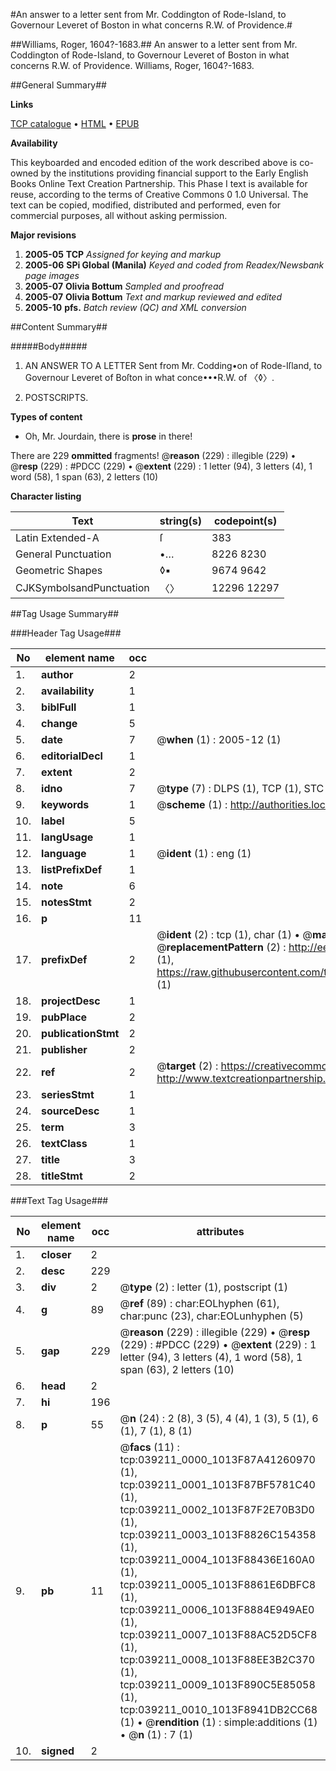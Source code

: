 #An answer to a letter sent from Mr. Coddington of Rode-Island, to Governour Leveret of Boston in what concerns R.W. of Providence.#

##Williams, Roger, 1604?-1683.##
An answer to a letter sent from Mr. Coddington of Rode-Island, to Governour Leveret of Boston in what concerns R.W. of Providence.
Williams, Roger, 1604?-1683.

##General Summary##

**Links**

[TCP catalogue](http://www.ota.ox.ac.uk/tcp/)  • 
[HTML](http://tei.it.ox.ac.uk/tcp/Texts-HTML/free/N29/N29448.html)  • 
[EPUB](http://tei.it.ox.ac.uk/tcp/Texts-EPUB/free/N29/N29448.epub)

**Availability**

This keyboarded and encoded edition of the
	       work described above is co-owned by the institutions
	       providing financial support to the Early English Books
	       Online Text Creation Partnership. This Phase I text is
	       available for reuse, according to the terms of Creative
	       Commons 0 1.0 Universal. The text can be copied,
	       modified, distributed and performed, even for
	       commercial purposes, all without asking permission.

**Major revisions**

1. __2005-05__ __TCP__ *Assigned for keying and markup*
1. __2005-06__ __SPi Global (Manila)__ *Keyed and coded from Readex/Newsbank page images*
1. __2005-07__ __Olivia Bottum__ *Sampled and proofread*
1. __2005-07__ __Olivia Bottum__ *Text and markup reviewed and edited*
1. __2005-10__ __pfs.__ *Batch review (QC) and XML conversion*

##Content Summary##

#####Body#####

1. AN ANSWER TO A LETTER Sent from Mr. Codding•on of Rode-Iſland, to Governour Leveret of Boſton in what conce•••R.W. of 〈◊〉.

1. POSTSCRIPTS.

**Types of content**

  * Oh, Mr. Jourdain, there is **prose** in there!

There are 229 **ommitted** fragments! 
 @__reason__ (229) : illegible (229)  •  @__resp__ (229) : #PDCC (229)  •  @__extent__ (229) : 1 letter (94), 3 letters (4), 1 word (58), 1 span (63), 2 letters (10)

**Character listing**


|Text|string(s)|codepoint(s)|
|---|---|---|
|Latin Extended-A|ſ|383|
|General Punctuation|•…|8226 8230|
|Geometric Shapes|◊▪|9674 9642|
|CJKSymbolsandPunctuation|〈〉|12296 12297|

##Tag Usage Summary##

###Header Tag Usage###

|No|element name|occ|attributes|
|---|---|---|---|
|1.|__author__|2||
|2.|__availability__|1||
|3.|__biblFull__|1||
|4.|__change__|5||
|5.|__date__|7| @__when__ (1) : 2005-12 (1)|
|6.|__editorialDecl__|1||
|7.|__extent__|2||
|8.|__idno__|7| @__type__ (7) : DLPS (1), TCP (1), STC (2), NOTIS (1), IMAGE-SET (1), EVANS-CITATION (1)|
|9.|__keywords__|1| @__scheme__ (1) : http://authorities.loc.gov/ (1)|
|10.|__label__|5||
|11.|__langUsage__|1||
|12.|__language__|1| @__ident__ (1) : eng (1)|
|13.|__listPrefixDef__|1||
|14.|__note__|6||
|15.|__notesStmt__|2||
|16.|__p__|11||
|17.|__prefixDef__|2| @__ident__ (2) : tcp (1), char (1)  •  @__matchPattern__ (2) : ([0-9\-]+):([0-9IVX]+) (1), (.+) (1)  •  @__replacementPattern__ (2) : http://eebo.chadwyck.com/downloadtiff?vid=$1&page=$2 (1), https://raw.githubusercontent.com/textcreationpartnership/Texts/master/tcpchars.xml#$1 (1)|
|18.|__projectDesc__|1||
|19.|__pubPlace__|2||
|20.|__publicationStmt__|2||
|21.|__publisher__|2||
|22.|__ref__|2| @__target__ (2) : https://creativecommons.org/publicdomain/zero/1.0/ (1), http://www.textcreationpartnership.org/docs/. (1)|
|23.|__seriesStmt__|1||
|24.|__sourceDesc__|1||
|25.|__term__|3||
|26.|__textClass__|1||
|27.|__title__|3||
|28.|__titleStmt__|2||


###Text Tag Usage###

|No|element name|occ|attributes|
|---|---|---|---|
|1.|__closer__|2||
|2.|__desc__|229||
|3.|__div__|2| @__type__ (2) : letter (1), postscript (1)|
|4.|__g__|89| @__ref__ (89) : char:EOLhyphen (61), char:punc (23), char:EOLunhyphen (5)|
|5.|__gap__|229| @__reason__ (229) : illegible (229)  •  @__resp__ (229) : #PDCC (229)  •  @__extent__ (229) : 1 letter (94), 3 letters (4), 1 word (58), 1 span (63), 2 letters (10)|
|6.|__head__|2||
|7.|__hi__|196||
|8.|__p__|55| @__n__ (24) : 2 (8), 3 (5), 4 (4), 1 (3), 5 (1), 6 (1), 7 (1), 8 (1)|
|9.|__pb__|11| @__facs__ (11) : tcp:039211_0000_1013F87A41260970 (1), tcp:039211_0001_1013F87BF5781C40 (1), tcp:039211_0002_1013F87F2E70B3D0 (1), tcp:039211_0003_1013F8826C154358 (1), tcp:039211_0004_1013F88436E160A0 (1), tcp:039211_0005_1013F8861E6DBFC8 (1), tcp:039211_0006_1013F8884E949AE0 (1), tcp:039211_0007_1013F88AC52D5CF8 (1), tcp:039211_0008_1013F88EE3B2C370 (1), tcp:039211_0009_1013F890C5E85058 (1), tcp:039211_0010_1013F8941DB2CC68 (1)  •  @__rendition__ (1) : simple:additions (1)  •  @__n__ (1) : 7 (1)|
|10.|__signed__|2||
